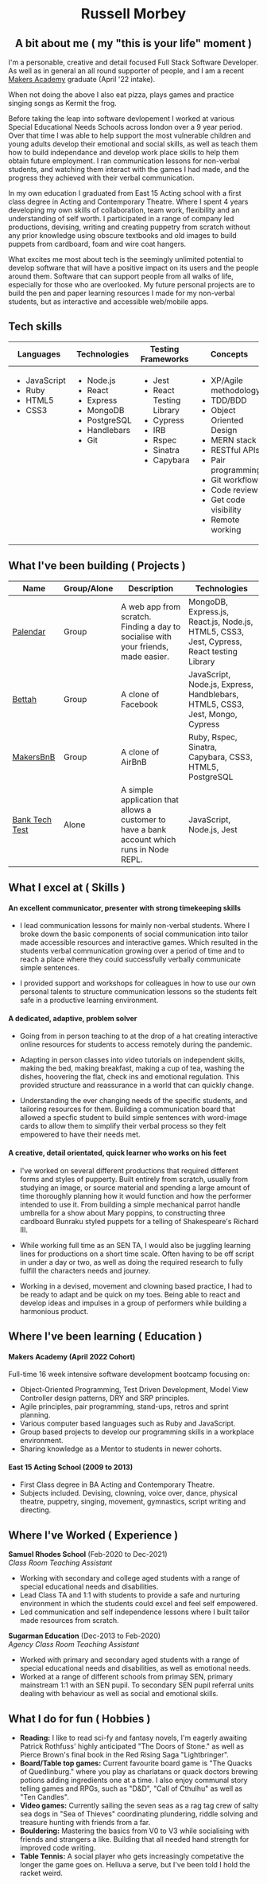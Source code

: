 <div align="center">
  
# Russell Morbey
  
## A bit about me ( my "this is your life" moment )
  
</div>

I'm a personable, creative and detail focused Full Stack Software Developer. As well as in general an all round supporter of people, and I am a recent [Makers Academy](https://makers.tech/) graduate (April '22 intake).

When not doing the above I also eat pizza, plays games and practice singing songs as Kermit the frog.

Before taking the leap into software devlopement I worked at various Special Educational Needs Schools across london over a 9 year period. Over that time I was able to help support the most vulnerable children and young adults develop their emotional and social skills, as well as teach them how to build independance and develop work place skills to help them obtain future employment. I ran communication lessons for non-verbal students, and watching them interact with the games I had made, and the progress they achieved with their verbal communication.

In my own education I graduated from East 15 Acting school with a first class degree in Acting and Contemporary Theatre. Where I spent 4 years developing my own skills of collaboration, team work, flexibility and an understanding of self worth. I participated in a range of company led productions, devising, writing and creating puppetry from scratch without any prior knowledge using obscure textbooks and old images to build puppets from cardboard, foam and wire coat hangers.

What excites me most about tech is the seemingly unlimited potential to develop software that will have a positive impact on its users and the people around them. Software that can support people from all walks of life, especially for those who are overlooked. My future personal projects are to build the pen and paper learning resources I made for my non-verbal students, but as interactive and accessible web/mobile apps.  

## Tech skills

<table>
  <thead>
    <tr>
      <th>Languages</th>
      <th>Technologies</th>
      <th>Testing Frameworks</th>
      <th>Concepts</th>
    </tr>
  </thead>
  <tbody>
    <tr VALIGN=TOP>
      <td>
        <ul>
          <li>JavaScript</li>
          <li>Ruby</li>
          <li>HTML5</li>
          <li>CSS3</li>
        </ul>
      </td>
      <td>
        <ul>
          <li>Node.js</li>
          <li>React</li>
          <li>Express</li>
          <li>MongoDB</li>
          <li>PostgreSQL</li>
          <li>Handlebars</li>
          <li>Git</li>
        </ul>
      </td>
      <td>
        <ul>
          <li>Jest</li>
          <li>React Testing Library</li>
          <li>Cypress</li>
          <li>IRB</li>
          <li>Rspec</li>
          <li>Sinatra</li>
          <li>Capybara</li>
        </ul>
      </td>
      <td>
        <ul>
          <li>XP/Agile methodology</li>
          <li>TDD/BDD</li>
          <li>Object Oriented Design</li>
          <li>MERN stack</li>
          <li>RESTful APIs</li>
          <li>Pair programming</li>
          <li>Git workflow</li>
          <li>Code review</li>
          <li>Get code visibility</li>
          <li>Remote working</li>
        </ul>
      </td>
    </tr>
  </tbody>
</table>

## What I've been building ( Projects )

| Name     |Group/Alone  | Description | Technologies|
|---       |---          |---          |---          |
| [Palendar](https://github.com/Rmorbey/Palendar) | Group | A web app from scratch. Finding a day to socialise with your friends, made easier. | MongoDB, Express.js, React.js, Node.js, HTML5, CSS3, Jest, Cypress, React testing Library|
| [Bettah](https://github.com/Rmorbey/acebook-allowTeamToReceiveName) | Group | A clone of Facebook | JavaScript, Node.js, Express, Handblebars, HTML5, CSS3, Jest, Mongo, Cypress |
| [MakersBnB](https://github.com/Rmorbey/MakersBnB)| Group | A clone of AirBnB | Ruby, Rspec, Sinatra, Capybara, CSS3, HTML5, PostgreSQL |
|[Bank Tech Test](https://github.com/Rmorbey/bank-tech-test) | Alone | A simple application that allows a customer to have a bank account which runs in Node REPL.| JavaScript, Node.js, Jest |

## What I excel at ( Skills )

#### An excellent communicator, presenter with strong timekeeping skills  ####

* I lead communication lessons for mainly non-verbal students. Where I broke down the basic components of social communication into tailor made accessible resources and interactive games. Which resulted in the students verbal communication growing over a period of time and to reach a place where they could successfully verbally communicate simple sentences.

* I provided support and workshops for colleagues in how to use our own personal talents to structure communication lessons so the students felt safe in a productive learning environment. 

#### A dedicated, adaptive, problem solver ####

* Going from in person teaching to at the drop of a hat creating interactive online resources for students to access remotely during the pandemic.

* Adapting in person classes into video tutorials on independent skills, making the bed, making breakfast, making a cup of tea, washing the dishes, hoovering the flat, check ins and emotional regulation. This provided structure and reassurance in a world that can quickly change.

* Understanding the ever changing needs of the specific students, and tailoring resources for them. Building a communication board that allowed a specfic student to build simple sentences with word-image cards to allow them to simplify their verbal process so they felt empowered to have their needs met.

#### A creative, detail orientated, quick learner who works on his feet ####

* I've worked on several different productions that required different forms and styles of pupperty. Built entirely from scratch, usually from studying an image, or source material and spending a large amount of time thoroughly planning how it would function and how the performer intended to use it. From building a simple mechanical parrot handle umbrella for a show about Mary poppins, to constructing three cardboard Bunraku styled puppets for a telling of Shakespeare's Richard III.

* While working full time as an SEN TA, I would also be juggling learning lines for productions on a short time scale. Often having to be off script in under a day or two, as well as doing the required research to fully fulfill the characters needs and journey.

* Working in a devised, movement and clowning based practice, I had to be ready to adapt and be quick on my toes. Being able to react and develop ideas and impulses in a group of performers while building a harmonious product.

## Where I've been learning ( Education )

#### Makers Academy (April 2022 Cohort)

Full-time 16 week intensive software development bootcamp focusing on:

* Object-Oriented Programming, Test Driven Development, Model View Controller design patterns, DRY and SRP principles.
* Agile principles, pair programming, stand-ups, retros and sprint planning.
* Various computer based languages such as Ruby and JavaScript.
* Group based projects to develop our programming skills in a workplace environment.
* Sharing knowledge as a Mentor to students in newer cohorts.

#### East 15 Acting School (2009 to 2013)

* First Class degree in BA Acting and Contemporary Theatre.
* Subjects included. Devising, clowning, voice over, dance, physical theatre, puppetry, singing, movement, gymnastics, script writing and directing.

## Where I've Worked ( Experience )

**Samuel Rhodes School** (Feb-2020 to Dec-2021)  
_Class Room Teaching Assistant_

* Working with secondary and college aged students with a range of special educational needs and disabilities.
* Lead Class TA and 1:1 with students to provide a safe and nurturing environment in which the students could excel and feel self empowered.
* Led communication and self independence lessons where I built tailor made resources from scratch.

**Sugarman Education** (Dec-2013 to Feb-2020)  
_Agency Class Room Teaching Assistant_

* Worked with primary and secondary aged students with a range of special educational needs and disabilities, as well as emotional needs.
* Worked at a range of different schools from primay SEN, primary mainstream 1:1 with an SEN pupil. To secondary SEN pupil referral units dealing with behaviour as well as social and emotional skills.


## What I do for fun ( Hobbies )

* **Reading:** I like to read sci-fy and fantasy novels, I'm eagerly awaiting Patrick Rothfuss' highly anticipated "The Doors of Stone." as well as Pierce Brown's final book in the Red Rising Saga "Lightbringer".
* **Board/Table top games:** Current favourite board game is "The Quacks of Quedlinburg." where you play as charlatans or quack doctors brewing potions adding ingredients one at a time. I also enjoy communal story telling games and RPGs, such as "D&D", "Call of Cthulhu" as well as "Ten Candles". 
* **Video games:** Currently sailing the seven seas as a rag tag crew of salty sea dogs in "Sea of Thieves" coordinating plundering, riddle solving and treasure hunting with friends from a far.
* **Bouldering:** Mastering the basics from V0 to V3 while socialising with friends and strangers a like. Building that all needed hand strength for improved code writing.
* **Table Tennis:** A social player who gets increasingly competative the longer the game goes on. Helluva a serve, but I've been told I hold the racket weird.
